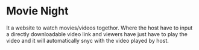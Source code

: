 # Movie Night
 It a website to watch movies/videos togethor. Where the host have to input a directly downloadable video link and viewers have just have to play the video and it will automatically snyc with the video played by host.
